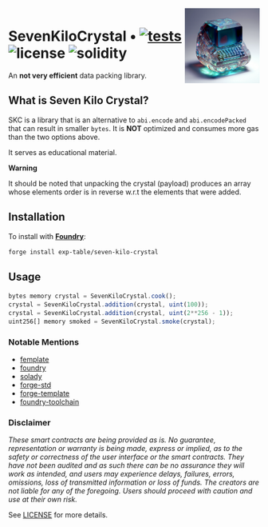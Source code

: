 <img align="right" width="150" height="150" top="100" src="./public/readme.png">

# SevenKiloCrystal • [![tests](https://github.com/exp-table/seven-kilo-crystal/actions/workflows/ci.yml/badge.svg?label=tests)](https://github.com/exp-table/seven-kilo-crystal/actions/workflows/ci.yml) ![license](https://img.shields.io/github/license/refcell/femplate?label=license) ![solidity](https://img.shields.io/badge/solidity-^0.8.17-lightgrey)

An **not very efficient** data packing library.

## What is Seven Kilo Crystal?

SKC is a library that is an alternative to `abi.encode` and `abi.encodePacked` that can result in smaller `bytes`.
It is **NOT** optimized and consumes more gas than the two options above.

It serves as educational material.

**Warning**

It should be noted that unpacking the crystal (payload) produces an array whose elements order is in reverse w.r.t the elements that were added.

## Installation

To install with [**Foundry**](https://github.com/gakonst/foundry):

```sh
forge install exp-table/seven-kilo-crystal
```

## Usage

```js
bytes memory crystal = SevenKiloCrystal.cook();
crystal = SevenKiloCrystal.addition(crystal, uint(100));
crystal = SevenKiloCrystal.addition(crystal, uint(2**256 - 1));
uint256[] memory smoked = SevenKiloCrystal.smoke(crystal);
```

### Notable Mentions

- [femplate](https://github.com/refcell/femplate)
- [foundry](https://github.com/foundry-rs/foundry)
- [solady](https://github.com/vectorized/solady)
- [forge-std](https://github.com/brockelmore/forge-std)
- [forge-template](https://github.com/foundry-rs/forge-template)
- [foundry-toolchain](https://github.com/foundry-rs/foundry-toolchain)

### Disclaimer

_These smart contracts are being provided as is. No guarantee, representation or warranty is being made, express or implied, as to the safety or correctness of the user interface or the smart contracts. They have not been audited and as such there can be no assurance they will work as intended, and users may experience delays, failures, errors, omissions, loss of transmitted information or loss of funds. The creators are not liable for any of the foregoing. Users should proceed with caution and use at their own risk._

See [LICENSE](./LICENSE) for more details.
